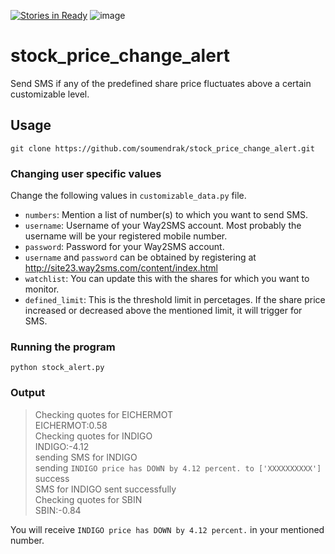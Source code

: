 [![Stories in Ready](https://badge.waffle.io/soumendrak/stock_price_change_alert.png?label=ready&title=Ready)](https://waffle.io/soumendrak/stock_price_change_alert?utm_source=badge)
![image](https://travis-ci.org/soumendrak/stock_price_change_alert.svg?branch=master)
# stock_price_change_alert
Send SMS if any of the predefined share price fluctuates above a certain customizable level.
## Usage
`git clone https://github.com/soumendrak/stock_price_change_alert.git`
### Changing user specific values
Change the following values in `customizable_data.py` file.
- `numbers`:   Mention a list of number(s) to which you want to send SMS.
- `username`:  Username of your Way2SMS account.
Most probably the username will be your registered mobile number.
- `password`:  Password for your Way2SMS account.
- `username` and `password` can be obtained by registering at http://site23.way2sms.com/content/index.html
- `watchlist`: You can update this with the shares for which you want to monitor.
- `defined_limit`: This is the threshold limit in percetages. If the share price increased or decreased
above the mentioned limit, it will trigger for SMS.
### Running the program
`python stock_alert.py`
### Output
> Checking quotes for EICHERMOT  
> EICHERMOT:0.58  
> Checking quotes for INDIGO  
> INDIGO:-4.12  
> sending SMS for INDIGO  
> sending `INDIGO price has DOWN by 4.12 percent. to ['XXXXXXXXXX']`  
> success  
> SMS for INDIGO sent successfully  
> Checking quotes for SBIN  
> SBIN:-0.84  


You will receive `INDIGO price has DOWN by 4.12 percent.` in your mentioned number.
